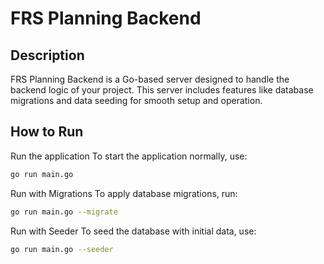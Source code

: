 # FRS Planning Backend

## Description

FRS Planning Backend is a Go-based server designed to handle the backend logic of your project. This server includes features like database migrations and data seeding for smooth setup and operation.

## How to Run

Run the application
To start the application normally, use:

```bash
go run main.go
```

Run with Migrations
To apply database migrations, run:

```bash
go run main.go --migrate
```

Run with Seeder
To seed the database with initial data, use:

```bash
go run main.go --seeder
```
